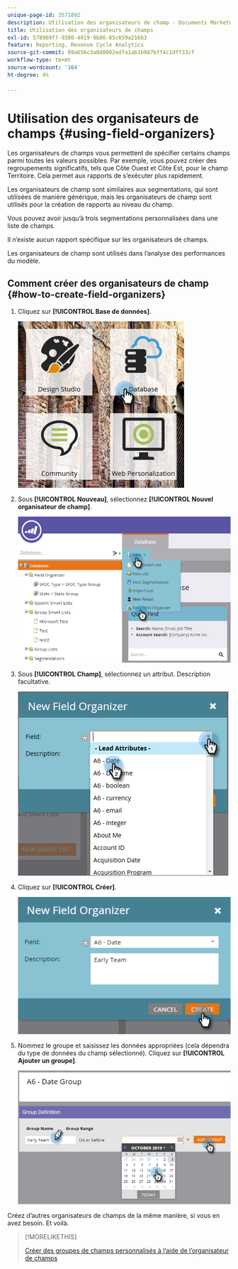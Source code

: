 ```yaml
---
unique-page-id: 3571892
description: Utilisation des organisateurs de champ - Documents Marketo - Documentation du produit
title: Utilisation des organisateurs de champs
exl-id: 578969f7-9380-4019-9b86-85c659a216b3
feature: Reporting, Revenue Cycle Analytics
source-git-commit: 09a656c3a0d0002edfa1a61b987bff4c1dff33cf
workflow-type: tm+mt
source-wordcount: '164'
ht-degree: 4%

---
```


# Utilisation des organisateurs de champs {#using-field-organizers}

Les organisateurs de champs vous permettent de spécifier certains champs parmi toutes les valeurs possibles. Par exemple, vous pouvez créer des regroupements significatifs, tels que Côte Ouest et Côte Est, pour le champ Territoire. Cela permet aux rapports de s’exécuter plus rapidement.

Les organisateurs de champ sont similaires aux segmentations, qui sont utilisées de manière générique, mais les organisateurs de champ sont utilisés pour la création de rapports au niveau du champ.

Vous pouvez avoir jusqu’à trois segmentations personnalisées dans une liste de champs.

Il n’existe aucun rapport spécifique sur les organisateurs de champs.

Les organisateurs de champ sont utilisés dans l’analyse des performances du modèle.

## Comment créer des organisateurs de champ {#how-to-create-field-organizers}

1. Cliquez sur **[!UICONTROL Base de données]**.

   ![](assets/db.png)

1. Sous **[!UICONTROL Nouveau]**, sélectionnez **[!UICONTROL Nouvel organisateur de champ]**.

   ![](assets/two-1.png)

1. Sous **[!UICONTROL Champ]**, sélectionnez un attribut. Description facultative.

   ![](assets/three-1.png)

1. Cliquez sur **[!UICONTROL Créer]**.

   ![](assets/image2015-9-3-16-3a36-3a31.png)

1. Nommez le groupe et saisissez les données appropriées (cela dépendra du type de données du champ sélectionné). Cliquez sur **[!UICONTROL Ajouter un groupe]**.

   ![](assets/image2015-9-3-16-3a40-3a45.png)

Créez d’autres organisateurs de champs de la même manière, si vous en avez besoin. Et voilà.

>[!MORELIKETHIS]
>
>[Créer des groupes de champs personnalisés à l’aide de l’organisateur de champs](/help/marketo/product-docs/reporting/revenue-cycle-analytics/revenue-tools/field-organizers/create-custom-field-groups-using-the-field-organizer.md)
